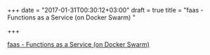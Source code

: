 +++
date = "2017-01-31T00:30:12+03:00"
draft = true
title = "faas - Functions as a Service (on Docker Swarm) "

+++

<p><a href="https://t.co/ASg0UXz2nn">faas - Functions as a Service (on Docker Swarm) </a></p>
